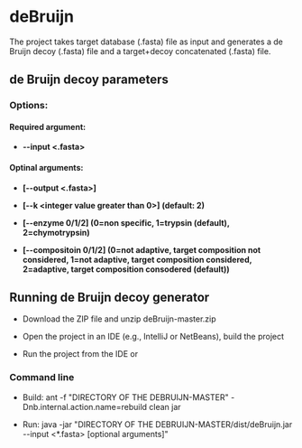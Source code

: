 # deBruijn
The project takes target database (.fasta) file as input and generates a de Bruijn decoy (.fasta) file and a target+decoy concatenated (.fasta) file.



de Bruijn decoy parameters
--------------------------
### Options:

#### Required argument:

-  **--input <.fasta>** 

#### Optinal arguments:

-  **[--output <.fasta>]**

-  **[--k <integer value greater than 0>] (default: 2)**

-  **[--enzyme 0/1/2] (0=non specific, 1=trypsin (default), 2=chymotrypsin)**

- **[--compositoin 0/1/2] (0=not adaptive, target composition not considered, 1=not adaptive, target composition considered, 2=adaptive, target composition consodered (default))**


Running de Bruijn decoy generator
---------------------------------

- Download the ZIP file and unzip deBruijn-master.zip

- Open the project in an IDE (e.g., IntelliJ or NetBeans), build the project

- Run the project from the IDE or

### Command line

- Build: ant -f "DIRECTORY OF THE DEBRUIJN-MASTER" -Dnb.internal.action.name=rebuild clean jar

- Run: java -jar "DIRECTORY OF THE DEBRUIJN-MASTER/dist/deBruijn.jar --input <*.fasta> [optional arguments]"

